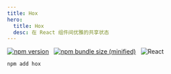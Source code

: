 ```yaml
---
title: Hox
hero:
  title: Hox
  desc: 在 React 组件间优雅的共享状态
---
```


[![npm version](https://img.shields.io/npm/v/hox.svg?logo=npm)](https://www.npmjs.com/package/hox)
&nbsp;
[![npm bundle size (minified)](https://img.shields.io/bundlephobia/min/hox.svg?logo=javascript)](https://www.npmjs.com/package/hox)
&nbsp;
![React](https://img.shields.io/npm/dependency-version/hox/peer/react?logo=react)

```shell
npm add hox
```
